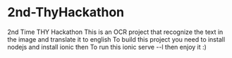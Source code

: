 # 2nd-ThyHackathon
2nd Time THY Hackathon
This is an OCR project that recognize the text in the image and translate it to english
To build this project you need to install nodejs and install ionic then
To run this ionic serve --l then enjoy it :)
